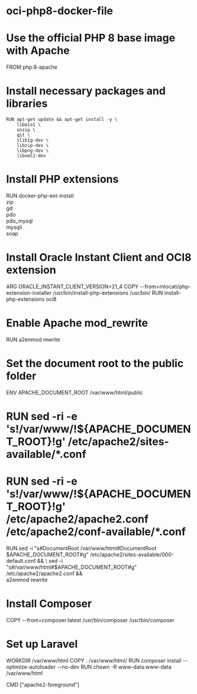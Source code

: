 # oci-php8-docker-file

# Use the official PHP 8 base image with Apache
FROM php:8-apache

# Install necessary packages and libraries
```
RUN apt-get update && apt-get install -y \
    libaio1 \
    unzip \
    git \
    zlib1g-dev \
    libzip-dev \
    libpng-dev \
    libxml2-dev
```
# Install PHP extensions
RUN docker-php-ext-install \
    zip \
    gd \
    pdo \
    pdo_mysql \
    mysqli \
    soap

# Install Oracle Instant Client and OCI8 extension
ARG ORACLE_INSTANT_CLIENT_VERSION=21_4
COPY --from=mlocati/php-extension-installer /usr/bin/install-php-extensions /usr/bin/
RUN install-php-extensions oci8

# Enable Apache mod_rewrite
RUN a2enmod rewrite

# Set the document root to the public folder
ENV APACHE_DOCUMENT_ROOT /var/www/html/public
# RUN sed -ri -e 's!/var/www/!${APACHE_DOCUMENT_ROOT}!g' /etc/apache2/sites-available/*.conf
# RUN sed -ri -e 's!/var/www/!${APACHE_DOCUMENT_ROOT}!g' /etc/apache2/apache2.conf /etc/apache2/conf-available/*.conf

RUN sed -i "s#DocumentRoot /var/www/html#DocumentRoot $APACHE_DOCUMENT_ROOT#g" /etc/apache2/sites-available/000-default.conf && \
    sed -i "s#/var/www/html#$APACHE_DOCUMENT_ROOT#g" /etc/apache2/apache2.conf && \
    a2enmod rewrite

# Install Composer
COPY --from=composer:latest /usr/bin/composer /usr/bin/composer

# Set up Laravel
WORKDIR /var/www/html
COPY . /var/www/html/
RUN composer install --optimize-autoloader --no-dev
RUN chown -R www-data:www-data /var/www/html

CMD ["apache2-foreground"]
